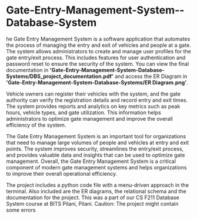 # Gate-Entry-Management-System--Database-System
he Gate Entry Management System is a software application that automates the process of managing the entry and exit of vehicles and people at a gate. The system allows administrators to create and manage user profiles for the gate entry/exit process. This includes features for user authentication and password reset to ensure the security of the system. You can view the final documentation in **'Gate-Entry-Management-System-Database-Systems/DBS_project_documentation.pdf'** and access the ER Diagram in **'Gate-Entry-Management-System-Database-Systems/ER Diagram.png'**.

Vehicle owners can register their vehicles with the system, and the gate authority can verify the registration details and record entry and exit times. The system provides reports and analytics on key metrics such as peak hours, vehicle types, and gate utilization. This information helps administrators to optimize gate management and improve the overall efficiency of the system.

The Gate Entry Management System is an important tool for organizations that need to manage large volumes of people and vehicles at entry and exit points. The system improves security, streamlines the entry/exit process, and provides valuable data and insights that can be used to optimize gate management. Overall, the Gate Entry Management System is a critical component of modern gate management systems and helps organizations to improve their overall operational efficiency.

The project includes a python code file with a menu-driven approach in the terminal. Also included are the ER diagrams, the relational schema and the documentation for the project. This was a part of our CS F211 Database System course at BITS Pilani, Pilani. 
Caution: The project might contain some errors
